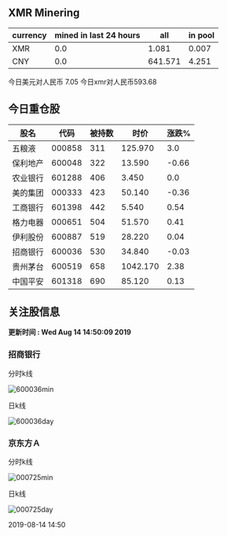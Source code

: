 ## XMR Minering

|currency|mined in last 24 hours|all|in pool|
|---|---|---|---|
|XMR|0.0|1.081|0.007|
|CNY|0.0|641.571|4.251|

今日美元对人民币 7.05	今日xmr对人民币593.68


## 今日重仓股 

|股名|代码|被持数|时价|涨跌%|
|---|---|---|---|---|
|五粮液|000858|311|125.970|3.0|
|保利地产|600048|322|13.590|-0.66|
|农业银行|601288|406|3.450|0.0|
|美的集团|000333|423|50.140|-0.36|
|工商银行|601398|442|5.540|0.54|
|格力电器|000651|504|51.570|0.41|
|伊利股份|600887|519|28.220|0.04|
|招商银行|600036|530|34.840|-0.03|
|贵州茅台|600519|658|1042.170|2.38|
|中国平安|601318|690|85.120|0.13|

## 关注股信息
**更新时间 : Wed Aug 14 14:50:09 2019**
### 招商银行 
分时k线

![600036min](http://image.sinajs.cn/newchart/min/n/sh600036.gif)

日k线

![600036day](http://image.sinajs.cn/newchart/daily/n/sh600036.gif)

### 京东方Ａ 
分时k线

![000725min](http://image.sinajs.cn/newchart/min/n/sz000725.gif)

日k线

![000725day](http://image.sinajs.cn/newchart/daily/n/sz000725.gif)

2019-08-14 14:50
